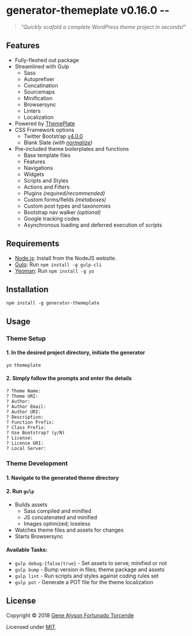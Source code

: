# generator-themeplate v0.16.0 --
> *"Quickly scafold a complete WordPress theme project in seconds!"*

## Features
- Fully-fleshed out package
- Streamlined with Gulp
	- Sass
	- Autoprefixer
	- Concatination
	- Sourcemaps
	- Minification
	- Browsersync
	- Linters
	- Localization
- Powered by [ThemePlate](https://github.com/kermage/ThemePlate)
- CSS Framework options
	- Twitter Bootstrap [v4.0.0](https://github.com/twbs/bootstrap)
	- Blank Slate *(with [normalize](https://github.com/JohnAlbin/normalize-scss))*
- Pre-included theme boilerplates and functions
	- Base template files
	- Features
	- Navigations
	- Widgets
	- Scripts and Styles
	- Actions and Filters
	- Plugins *(required/recommended)*
	- Custom forms/fields *(metaboxes)*
	- Custom post types and taxonomies
	- Bootstrap nav walker *(optional)*
	- Google tracking codes
	- Asynchronous loading and deferred execution of scripts

## Requirements
- [Node.js](https://nodejs.org/): Install from the NodeJS website.
- [Gulp](http://gulpjs.com/): Run `npm install -g gulp-cli`
- [Yeoman](http://yeoman.io/): Run `npm install -g yo`

## Installation

`npm install -g generator-themeplate`

## Usage
### Theme Setup
#### 1. In the desired project directory, initiate the generator

`yo themeplate`

#### 2. Simply follow the prompts and enter the details
```
? Theme Name:
? Theme URI:
? Author:
? Author Email:
? Author URI:
? Description:
? Function Prefix:
? Class Prefix:
? Use Bootstrap? (y/N)
? License:
? License URI:
? Local Server:
```

### Theme Development
#### 1. Navigate to the generated theme directory
#### 2. Run `gulp`
- Builds assets
	- Sass compiled and minified
	- JS concatenated and minified
	- Images optimized; loseless
- Watches theme files and assets for changes
- Starts Browsersync

#### Available Tasks:
- `gulp debug-{false|true}` - Set assets to serve; minified or not
- `gulp bump` - Bump version in files; theme package and assets
- `gulp lint` - Run scripts and styles against coding rules set
- `gulp pot` - Generate a POT file for the theme localization

## License
Copyright &copy; 2018 [Gene Alyson Fortunado Torcende](https://github.com/kermage)

Licensed under [MIT](LICENSE).
